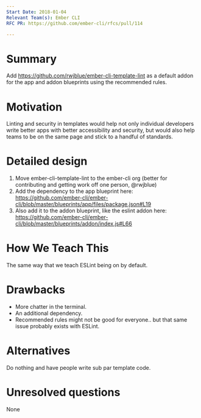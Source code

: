 ```yaml
---
Start Date: 2018-01-04
Relevant Team(s): Ember CLI
RFC PR: https://github.com/ember-cli/rfcs/pull/114

---
```


# Summary

Add https://github.com/rwjblue/ember-cli-template-lint as a default addon for the app and addon blueprints using the recommended rules.

# Motivation

Linting and security in templates would help not only individual developers write better apps with better accessibility and security, but would also help teams to be on the same page and stick to a handful of standards.

# Detailed design

1. Move ember-cli-template-lint to the ember-cli org (better for contributing and getting work off one person, @rwjblue)
2. Add the dependency to the app blueprint here: https://github.com/ember-cli/ember-cli/blob/master/blueprints/app/files/package.json#L19
3. Also add it to the addon blueprint, like the eslint addon here: https://github.com/ember-cli/ember-cli/blob/master/blueprints/addon/index.js#L66

# How We Teach This

The same way that we teach ESLint being on by default.

# Drawbacks

- More chatter in the terminal.
- An additional dependency.
- Recommended rules might not be good for everyone.. but that same issue probably exists with ESLint.

# Alternatives

Do nothing and have people write sub par template code.

# Unresolved questions

None

